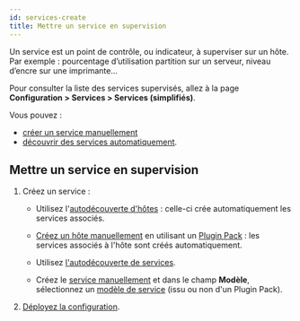 ```yaml
---
id: services-create
title: Mettre un service en supervision
---
```


Un service est un point de contrôle, ou indicateur, à superviser sur un hôte. Par exemple : pourcentage d’utilisation partition sur un
serveur, niveau d’encre sur une imprimante...

Pour consulter la liste des services supervisés, allez à la page **Configuration > Services > Services (simplifiés)**.

Vous pouvez :

- [créer un service manuellement](services.md)
- [découvrir des services automatiquement](../discovery/services-discovery.md).

## Mettre un service en supervision

1. Créez un service :

    - Utilisez l'[autodécouverte d'hôtes](../discovery/hosts-discovery.md) : celle-ci crée automatiquement les services associés.

    - [Créez un hôte manuellement](hosts.md) en utilisant un [Plugin Pack](../pluginpacks.md) : les services associés à l'hôte sont créés automatiquement.

    - Utilisez [l'autodécouverte de services](../discovery/services-discovery.md).

    - Créez le [service manuellement](services.md) et dans le champ **Modèle**, sélectionnez un [modèle de service](services-templates.md) (issu ou non d'un Plugin Pack).

2. [Déployez la configuration](../monitoring-servers/deploying-a-configuration.md).
